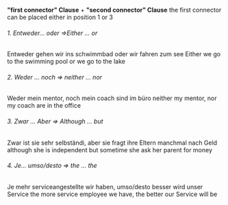 **"first connector" Clause** + **"second connector" Clause**
the first connector can be placed either in position 1 or 3
###### 1. Entweder... oder =>Either ... or
Entweder gehen wir ins schwimmbad oder wir fahren zum see
Either we go to the swimming pool or we go to the lake

###### 2. Weder ... noch => neither ... nor
Weder mein mentor, noch mein coach sind im büro
neither my mentor, nor my coach are in the office

###### 3. Zwar ... Aber => Although ... but
Zwar ist sie sehr selbständi, aber sie fragt ihre Eltern manchmal nach Geld
although she is independent but sometime she ask her parent for money

###### 4. Je… umso/desto => the ... the
Je mehr serviceangestellte wir haben, umso/desto besser wird unser Service
the more service employee we have, the better our Service will be